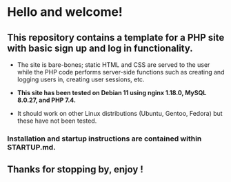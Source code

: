 # Hello and welcome!

## This repository contains a template for a PHP site with basic sign up and log in functionality.

- The site is bare-bones; static HTML and CSS are served to the user while the PHP code performs
server-side functions such as creating and logging users in, creating user sessions, etc.

- **This site has been tested on Debian 11 using nginx 1.18.0, MySQL 8.0.27, and PHP 7.4.**
- It should work on other Linux distributions (Ubuntu, Gentoo, Fedora) but these have not been tested.

### Installation and startup instructions are contained within STARTUP.md.

## Thanks for stopping by, enjoy !